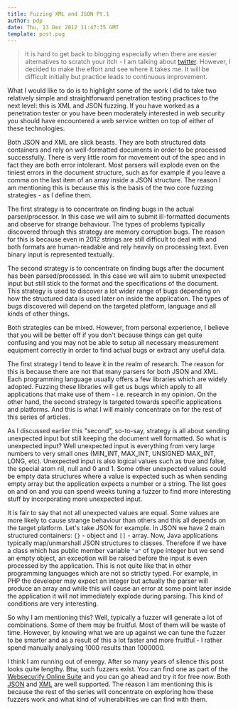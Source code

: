```yaml
---
title: Fuzzing XML and JSON Pt.1
author: pdp
date: Thu, 13 Dec 2012 11:47:35 GMT
template: post.pug
---
```


> It is hard to get back to blogging especially when there are easier alternatives to scratch your itch - I am talking about [twitter](http://twitter.com/pdp). However, I decided to make the effort and see where it takes me. It will be difficult initially but practice leads to continuous improvement.

What I would like to do is to highlight some of the work I did to take two relatively simple and straightforward penetration testing practices to the next level: this is XML and JSON fuzzing. If you have worked as a penetration tester or you have been moderately interested in web security you should have encountered a web service written on top of either of these technologies.

Both JSON and XML are slick beasts. They are both structured data containers and rely on well-formatted documents in order to be processed successfully. There is very little room for movement out of the spec and in fact they are both error intolerant. Most parsers will explode even on the tiniest errors in the document structure, such as for example if you leave a comma on the last item of an array inside a JSON structure. The reason I am mentioning this is because this is the basis of the two core fuzzing strategies - as I define them.

The first strategy is to concentrate on finding bugs in the actual parser/processor. In this case we will aim to submit ill-formatted documents and observe for strange behaviour. The types of problems typically discovered through this strategy are memory corruption bugs. The reason for this is because even in 2012 strings are still difficult to deal with and both formats are human-readable and rely heavily on processing text. Even binary input is represented textually.

The second strategy is to concentrate on finding bugs after the document has been parsed/processed. In this case we will aim to submit unexpected input but still stick to the format and the specifications of the document. This strategy is used to discover a lot wider range of bugs depending on how the structured data is used later on inside the application. The types of bugs discovered will depend on the targeted platform, language and all kinds of other things.

Both strategies can be mixed. However, from personal experience, I believe that you will be better off if you don't because things can get quite confusing and you may not be able to setup all necessary measurement equipment correctly in order to find actual bugs or extract any useful data.

The first strategy I tend to leave it in the realm of research. The reason for this is because there are not that many parsers for both JSON and XML. Each programming language usually offers a few libraries which are widely adopted. Fuzzing these libraries will get us bugs which apply to all applications that make use of them - i.e. research in my opinion. On the other hand, the second strategy is targeted towards specific applications and platforms. And this is what I will mainly concentrate on for the rest of this series of articles.

As I discussed earlier this "second", so-to-say, strategy is all about sending unexpected input but still keeping the document well formatted. So what is unexpected input? Well unexpected input is everything from very large numbers to very small ones (MIN_INT, MAX_INT, UNSIGNED MAX_INT, LONG, etc). Unexpected input is also logical values such as true and false, the special atom nil, null and 0 and 1. Some other unexpected values could be empty data structures where a value is expected such as when sending empty array but the application expects a number or a string. The list goes on and on and you can spend weeks tuning a fuzzer to find more interesting stuff by incorporating more unexpected input.

It is fair to say that not all unexpected values are equal. Some values are more likely to cause strange behaviour than others and this all depends on the target platform. Let's take JSON for example. In JSON we have 2 main structured containers: `{}` - object and `[]` - array. Now, Java applications typically map/unmarshall JSON structures to classes. Therefore if we have a class which has public member variable `"a"` of type integer but we send an empty object, an exception will be raised before the input is even processed by the application. This is not quite like that in other programming languages which are not so strictly typed. For example, in PHP the developer may expect an integer but actually the parser will produce an array and while this will cause an error at some point later inside the application it will not immediately explode during parsing. This kind of conditions are very interesting.

So why I am mentioning this? Well, typically a fuzzer will generate a lot of combinations. Some of them may be fruitful. Most of them will be waste of time. However, by knowing what we are up against we can tune the fuzzer to be smarter and as a result of this a lot faster and more fruitful - I rather spend manually analysing 1000 results than 1000000.

I think I am running out of energy. After so many years of silence this post looks quite lengthy. Btw, such fuzzers exist. You can find one as part of the [Websecurify Online Suite](http://www.websecurify.com/suite) and you can go ahead and try it for free now. Both [JSON](https://suite.websecurify.com/market/jsonfuzz) and [XML](https://suite.websecurify.com/market/xmlfuzz) are well supported. The reason I am mentioning this is because the rest of the series will concentrate on exploring how these fuzzers work and what kind of vulnerabilities we can find with them.
